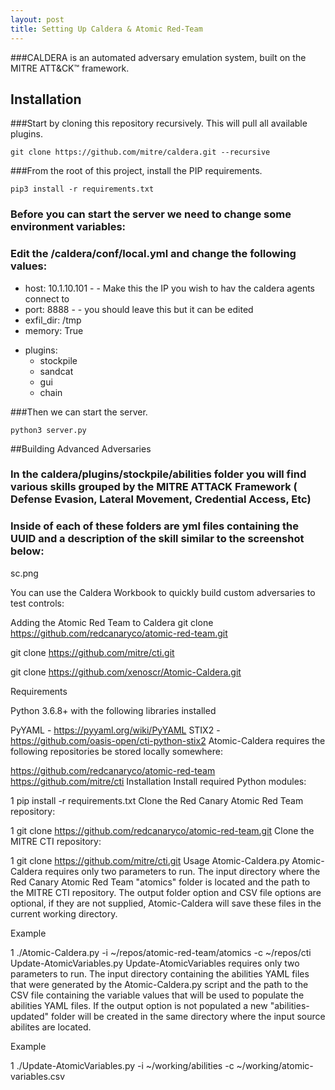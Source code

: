 ```yaml
---
layout: post
title: Setting Up Caldera & Atomic Red-Team
---
```


###CALDERA is an automated adversary emulation system, built on the MITRE ATT&CK™ framework.


## Installation
###Start by cloning this repository recursively. This will pull all available plugins.

```console
git clone https://github.com/mitre/caldera.git --recursive
```
###From the root of this project, install the PIP requirements.

```
pip3 install -r requirements.txt
```
### Before you can start the server we need to change some environment variables:

### Edit the /caldera/conf/local.yml and change the following values:

* host: 10.1.10.101 - - Make this the IP you wish to hav the caldera agents connect to
* port: 8888 - - you should leave this but it can be edited
* exfil_dir: /tmp
* memory: True
- plugins:
	- stockpile
	- sandcat
	- gui
	- chain

###Then we can start the server.

```
python3 server.py
```
##Building Advanced Adversaries 

### In the caldera/plugins/stockpile/abilities folder you will find various skills grouped by the MITRE ATTACK Framework ( Defense Evasion, Lateral Movement, Credential Access, Etc)

### Inside of each of these folders are yml files containing the UUID and a description of the skill similar to the screenshot below:

sc.png

You can use the Caldera Workbook to quickly build custom adversaries to test controls:



Adding the Atomic Red Team to Caldera
git clone https://github.com/redcanaryco/atomic-red-team.git

git clone https://github.com/mitre/cti.git

git clone https://github.com/xenoscr/Atomic-Caldera.git

Requirements

Python 3.6.8+ with the following libraries installed

PyYAML - https://pyyaml.org/wiki/PyYAML
STIX2 - https://github.com/oasis-open/cti-python-stix2
Atomic-Caldera requires the following repositories be stored locally somewhere:

https://github.com/redcanaryco/atomic-red-team
https://github.com/mitre/cti
Installation
Install required Python modules:

1
pip install -r requirements.txt
Clone the Red Canary Atomic Red Team repository:

1
git clone https://github.com/redcanaryco/atomic-red-team.git
Clone the MITRE CTI repository:

1
git clone https://github.com/mitre/cti.git
Usage
Atomic-Caldera.py
Atomic-Caldera requires only two parameters to run. The input directory where the Red Canary Atomic Red Team "atomics" folder is located and the path to the MITRE CTI repository. The output folder option and CSV file options are optional, if they are not supplied, Atomic-Caldera will save these files in the current working directory.

Example

1
./Atomic-Caldera.py -i ~/repos/atomic-red-team/atomics -c ~/repos/cti
Update-AtomicVariables.py
Update-AtomicVariables requires only two parameters to run. The input directory containing the abilities YAML files that were generated by the Atomic-Caldera.py script and the path to the CSV file containing the variable values that will be used to populate the abilities YAML files. If the output option is not populated a new "abilities-updated" folder will be created in the same directory where the input source abilites are located.

Example

1
./Update-AtomicVariables.py -i ~/working/abilities -c ~/working/atomic-variables.csv